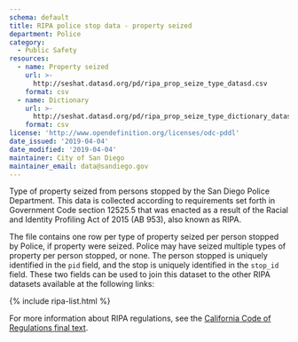 ```yaml
---
schema: default
title: RIPA police stop data - property seized
department: Police
category:
  - Public Safety
resources:
  - name: Property seized
    url: >-
      http://seshat.datasd.org/pd/ripa_prop_seize_type_datasd.csv
    format: csv
  - name: Dictionary
    url: >-
      http://seshat.datasd.org/pd/ripa_prop_seize_type_dictionary_datasd.csv
    format: csv
license: 'http://www.opendefinition.org/licenses/odc-pddl'
date_issued: '2019-04-04'
date_modified: '2019-04-04'
maintainer: City of San Diego
maintainer_email: data@sandiego.gov
---
```

Type of property seized from persons stopped by the San Diego Police Department. This data is collected according to requirements set forth in Government Code section 12525.5 that was enacted as a result of the Racial and Identity Profiling Act of 2015 (AB 953), also known as RIPA.

<!--more-->

The file contains one row per type of property seized per person stopped by Police, if property were seized. Police may have seized multiple types of property per person stopped, or none. The person stopped is uniquely identified in the `pid` field, and the stop is uniquely identified in the `stop_id` field. These two fields can be used to join this dataset to the other RIPA datasets available at the following links:

{% include ripa-list.html %}

For more information about RIPA regulations, see the [California Code of Regulations final text](https://oag.ca.gov/sites/all/files/agweb/pdfs/ripa/stop-data-reg-final-text-110717.pdf?).